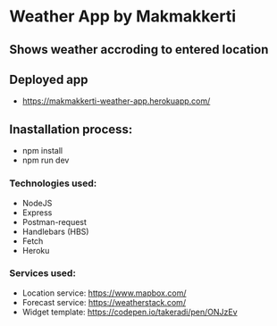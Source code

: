# Weather App by Makmakkerti
## Shows weather accroding to entered location

## Deployed app
- https://makmakkerti-weather-app.herokuapp.com/

## Inastallation process:
- npm install
- npm run dev

### Technologies used:
- NodeJS
- Express
- Postman-request
- Handlebars (HBS)
- Fetch
- Heroku

### Services used:
- Location service: https://www.mapbox.com/
- Forecast service: https://weatherstack.com/
- Widget template: https://codepen.io/takeradi/pen/ONJzEv
